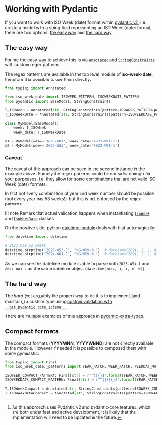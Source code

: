 # Working with Pydantic

If you want to work with ISO Week (date) format within [pydantic v2](https://docs.pydantic.dev/latest/), i.e. create a model with a string field representing an ISO Week (date) format, there are two options: [the easy way](#the-easy-way) and [the hard way](#the-hard-way).

## The easy way

For me the easy way to achieve this is via [`Annotated`](https://docs.python.org/3/library/typing.html#typing.Annotated) and [`StringConstraints`](https://docs.pydantic.dev/latest/api/types/#pydantic.types.StringConstraints) with custom regex patterns.

The regex patterns are available in the top level module of **iso-week-date**, therefore it is possible to use them directly:

```py
from typing import Annotated

from iso_week_date import ISOWEEK_PATTERN, ISOWEEKDATE_PATTERN
from pydantic import BaseModel, StringConstraints

T_ISOWeek = Annotated[str, StringConstraints(pattern=ISOWEEK_PATTERN.pattern)]
T_ISOWeekDate = Annotated[str, StringConstraints(pattern=ISOWEEKDATE_PATTERN.pattern)]

class MyModel(BaseModel):
    week: T_ISOWeek
    week_date: T_ISOWeekDate

m1 = MyModel(week='2023-W01', week_date='2023-W01-1')
m2 = MyModel(week='2023-W53', week_date='2023-W01-1')
```

### Caveat

The caveat of this approach can be seen in the second instance in the example above. Namely the regex patterns could be not _strict_ enough for your purpouses, i.e. they allow for some combinations that are not valid ISO Week (date) formats.

In fact not every combination of year and week number should be possible (not every year has 53 weeks!), but this is not enforced by the regex patterns.

!!! note
    Remark that actual validation happens when instantiating [`IsoWeek`](../api/isoweek.md) and [`IsoWeekDate`](../api/isoweekdate.md) classes.

On the positive side, python [datetime module](https://docs.python.org/3/library/datetime.html) deals with that automagically:

```py
from datetime import datetime

# 2023 has 52 weeks
datetime.strptime("2023-W53-1", "%G-W%V-%u")  # datetime(2024, 1, 1, 0, 0)
datetime.strptime("2024-W01-1", "%G-W%V-%u")  # datetime(2024, 1, 1, 0, 0)
```

As we can see the datetime module is able to parse both `2023-W53-1` and `2024-W01-1` as the same datetime object (`datetime(2024, 1, 1, 0, 0)`).

## The hard way

The _hard_ (yet arguably the proper) _way_ to do it is to implement (and maintain[^1]) a custom type using [custom validation with `__get_pydantic_core_schema__`](https://docs.pydantic.dev/latest/concepts/types/#customizing-validation-with-__get_pydantic_core_schema__).

There are multiple examples of this approach in [pydantic-extra-types](https://github.com/pydantic/pydantic-extra-types).

[^1]: As this approach uses Pydantic v2 and [pydantic-core](https://github.com/pydantic/pydantic-core) features, which are both under fast and active development, it is likely that the implementation will need to be updated in the future.

## Compact formats

The compact formats (**YYYYWNN**, **YYYYWNND**) are not directly available in the module. However if needed it is possible to composed them with some gymnastic:

```py
from typing import Final
from iso_week_date._patterns import YEAR_MATCH, WEEK_MATCH, WEEKDAY_MATCH  # These are strings, not regex patterns

ISOWEEK_COMPACT_PATTERN: Final[str] = r"^{}{}$".format(YEAR_MATCH, WEEK_MATCH)
ISOWEEKDATE_COMPACT_PATTERN: Final[str] = r"^{}{}{}$".format(YEAR_MATCH, WEEK_MATCH, WEEK_DAY_MATCH)

T_ISOWeekCompact = Annotated[str, StringConstraints(pattern=ISOWEEK_COMPACT_PATTERN)]
T_ISOWeekDateCompact = Annotated[str, StringConstraints(pattern=ISOWEEKDATE_COMPACT_PATTERN)]
```
